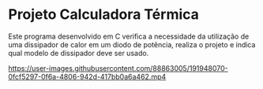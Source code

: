 # Projeto Calculadora Térmica
Este programa desenvolvido em C verifica a necessidade da utilização de uma dissipador de calor em um diodo de potência, realiza o projeto e indica qual modelo de dissipador deve ser usado.




https://user-images.githubusercontent.com/88863005/191948070-0fcf5297-0f6a-4806-942d-417bb0a6a462.mp4

